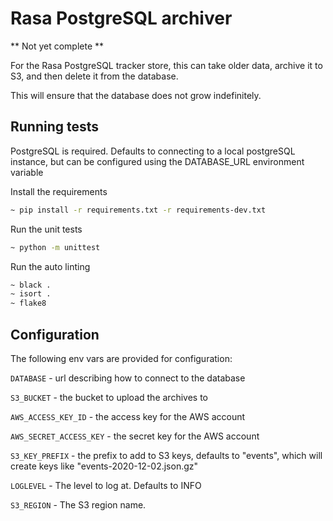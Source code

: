 # Rasa PostgreSQL archiver

** Not yet complete **

For the Rasa PostgreSQL tracker store, this can take older data, archive it to S3, and then delete it from the database.

This will ensure that the database does not grow indefinitely.


## Running tests
PostgreSQL is required. Defaults to connecting to a local postgreSQL instance, but
can be configured using the DATABASE_URL environment variable

Install the requirements

```bash
~ pip install -r requirements.txt -r requirements-dev.txt
```

Run the unit tests
```bash
~ python -m unittest
```

Run the auto linting
```bash
~ black .
~ isort .
~ flake8
```


## Configuration
The following env vars are provided for configuration:

`DATABASE` - url describing how to connect to the database

`S3_BUCKET` - the bucket to upload the archives to

`AWS_ACCESS_KEY_ID` - the access key for the AWS account

`AWS_SECRET_ACCESS_KEY` - the secret key for the AWS account

`S3_KEY_PREFIX` - the prefix to add to S3 keys, defaults to "events", which will create keys like "events-2020-12-02.json.gz"

`LOGLEVEL` - The level to log at. Defaults to INFO

`S3_REGION` - The S3 region name.
